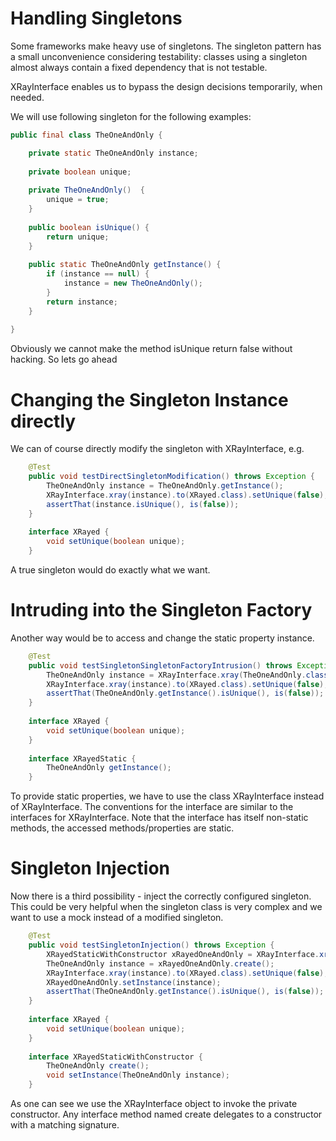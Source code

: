 Handling Singletons
===================
Some frameworks make heavy use of singletons. The singleton pattern has a small unconvenience considering testability: 
classes using a singleton almost always contain a fixed dependency that is not testable.

XRayInterface enables us to bypass the design decisions temporarily, when needed.

We will use following singleton for the following examples:

```Java
public final class TheOneAndOnly {

	private static TheOneAndOnly instance;
	
	private boolean unique;
	
	private TheOneAndOnly()  {
		unique = true;
	}
	
	public boolean isUnique() {
		return unique;
	}
	
	public static TheOneAndOnly getInstance() {
		if (instance == null) {
			instance = new TheOneAndOnly();
		}
		return instance;
	}
	
} 
```

Obviously we cannot make the method isUnique return false without hacking. So lets go ahead

Changing the Singleton Instance directly
========================================
We can of course directly modify the singleton with XRayInterface, e.g.

```Java
	@Test
	public void testDirectSingletonModification() throws Exception {
		TheOneAndOnly instance = TheOneAndOnly.getInstance();
		XRayInterface.xray(instance).to(XRayed.class).setUnique(false);
		assertThat(instance.isUnique(), is(false));
	}
	
	interface XRayed {
		void setUnique(boolean unique);
	}
```

A true singleton would do exactly what we want.

Intruding into the Singleton Factory
====================================
Another way would be to access and change the static property instance.

```Java
	@Test
	public void testSingletonSingletonFactoryIntrusion() throws Exception {
		TheOneAndOnly instance = XRayInterface.xray(TheOneAndOnly.class).to(XRayedStatic.class).getInstance();
		XRayInterface.xray(instance).to(XRayed.class).setUnique(false);
		assertThat(TheOneAndOnly.getInstance().isUnique(), is(false));
	}
	
	interface XRayed {
		void setUnique(boolean unique);
	}
	
	interface XRayedStatic {
		TheOneAndOnly getInstance();
	}
```

To provide static properties, we have to use the class XRayInterface instead of XRayInterface. The conventions for the interface are similar
to the interfaces for XRayInterface. Note that the interface has itself non-static methods, the accessed methods/properties are static.  

Singleton Injection
===================
Now there is a third possibility - inject the correctly configured singleton. This could be very helpful when the singleton class is very complex and we want to use a mock instead of a modified singleton.

```Java
	@Test
	public void testSingletonInjection() throws Exception {
		XRayedStaticWithConstructor xRayedOneAndOnly = XRayInterface.xray(TheOneAndOnly.class).to(XRayedStaticWithConstructor.class);
		TheOneAndOnly instance = xRayedOneAndOnly.create();
		XRayInterface.xray(instance).to(XRayed.class).setUnique(false);
		XRayedOneAndOnly.setInstance(instance);
		assertThat(TheOneAndOnly.getInstance().isUnique(), is(false));
	}
	
	interface XRayed {
		void setUnique(boolean unique);
	}
	
	interface XRayedStaticWithConstructor {
		TheOneAndOnly create();
		void setInstance(TheOneAndOnly instance);
	}
```
  
As one can see we use the XRayInterface object to invoke the private constructor. Any interface method named create delegates to a constructor with a matching signature.